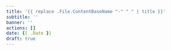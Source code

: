 ```yaml
---
title: '{{ replace .File.ContentBaseName "-" " " | title }}'
subtitle: ''
banner: ''
actions: []
date: {{ .Date }}
draft: true
---
```

